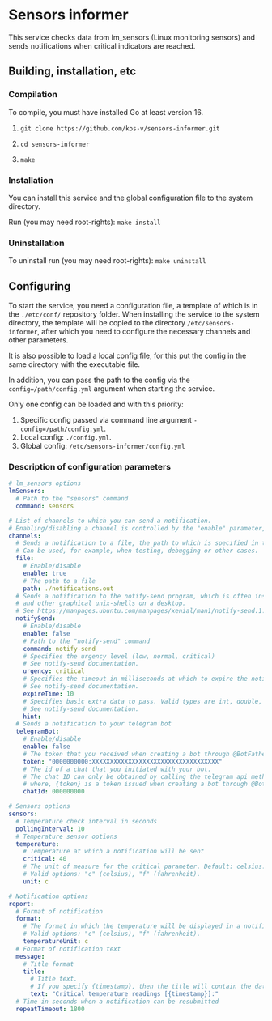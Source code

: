 # Sensors informer

This service checks data from lm_sensors (Linux monitoring sensors) and
sends notifications when critical indicators are reached.

## Building, installation, etc

### Compilation

To compile, you must have installed Go at least version 16.

1. `git clone https://github.com/kos-v/sensors-informer.git`

2. `cd sensors-informer`

3. `make`

### Installation

You can install this service and the global configuration file to the system directory.

Run (you may need root-rights): `make install`

### Uninstallation

To uninstall run (you may need root-rights): `make uninstall`

## Configuring

To start the service, you need a configuration file, a template of which is in the `./etc/conf/` repository folder. When installing the service to the system directory, the template will be copied to the directory `/etc/sensors-informer`, after which you need to configure the necessary channels and other parameters.  

It is also possible to load a local config file, for this put the config in the same directory with the executable file.  

In addition, you can pass the path to the config via the `-config=/path/config.yml` argument when starting the service.

Only one config can be loaded and with this priority:

1. Specific config passed via command line argument  `-config=/path/config.yml`.  
2. Local config: `./config.yml`.  
3. Global config: `/etc/sensors-informer/config.yml`

### Description of configuration parameters

```yaml
# lm_sensors options
lmSensors:
  # Path to the "sensors" command
  command: sensors

# List of channels to which you can send a notification.
# Enabling/disabling a channel is controlled by the "enable" parameter, which by default is false.
channels:
  # Sends a notification to a file, the path to which is specified in the "path" parameter
  # Can be used, for example, when testing, debugging or other cases.
  file:
    # Enable/disable
    enable: true
    # The path to a file
    path: ./notifications.out
  # Sends a notification to the notify-send program, which is often installed in gnome
  # and other graphical unix-shells on a desktop.
  # See https://manpages.ubuntu.com/manpages/xenial/man1/notify-send.1.html
  notifySend:
    # Enable/disable
    enable: false
    # Path to the "notify-send" command
    command: notify-send
    # Specifies the urgency level (low, normal, critical)
    # See notify-send documentation.
    urgency: critical
    # Specifies the timeout in milliseconds at which to expire the notification.
    # See notify-send documentation.
    expireTime: 10
    # Specifies basic extra data to pass. Valid types are int, double, string and byte.
    # See notify-send documentation.
    hint:
  # Sends a notification to your telegram bot
  telegramBot:
    # Enable/disable
    enable: false
    # The token that you received when creating a bot through @BotFather
    token: "0000000000:XXXXXXXXXXXXXXXXXXXXXXXXXXXXXXXXXXX"
    # The id of a chat that you initiated with your bot.
    # The chat ID can only be obtained by calling the telegram api method: https://api.telegram.org/bot{token}/getUpdates
    # where, {token} is a token issued when creating a bot through @BotFather.
    chatId: 000000000

# Sensors options
sensors:
  # Temperature check interval in seconds
  pollingInterval: 10
  # Temperature sensor options
  temperature:
    # Temperature at which a notification will be sent
    critical: 40
    # The unit of measure for the critical parameter. Default: celsius.
    # Valid options: "c" (celsius), "f" (fahrenheit).
    unit: c

# Notification options
report:
  # Format of notification
  format:
    # The format in which the temperature will be displayed in a notification.
    # Valid options: "c" (celsius), "f" (fahrenheit).
    temperatureUnit: с
  # Format of notification text
  message:
    # Title format
    title:
      # Title text.
      # If you specify {timestamp}, then the title will contain the date when the notification was generated.
      text: "Critical temperature readings [{timestamp}]:"
  # Time in seconds when a notification can be resubmitted
  repeatTimeout: 1800
```
